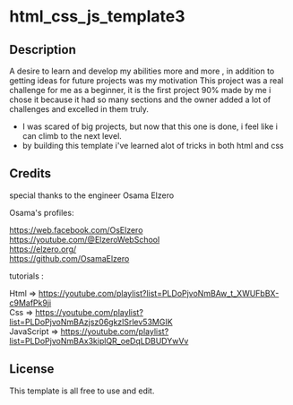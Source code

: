 # html_css_js_template3

## Description
  A desire to learn and develop my abilities more and more , in addition to getting ideas for future projects was my motivation 
  This project was a real challenge for me as a beginner, it is the first project 90% made by me i chose it because it had so many sections and the owner added a lot of challenges and excelled in them truly. 
- I was scared of big projects, but now that this one is done, i feel like i can climb to the next level.
- by building this template i've learned alot of tricks in both html and css

## Credits

special thanks to the engineer Osama Elzero

Osama's profiles:

https://web.facebook.com/OsElzero<br />
https://youtube.com/@ElzeroWebSchool<br />
https://elzero.org/<br />
https://github.com/OsamaElzero<br />

tutorials :

Html => https://youtube.com/playlist?list=PLDoPjvoNmBAw_t_XWUFbBX-c9MafPk9ji<br />
Css => https://youtube.com/playlist?list=PLDoPjvoNmBAzjsz06gkzlSrlev53MGIK<br />
JavaScript => https://youtube.com/playlist?list=PLDoPjvoNmBAx3kiplQR_oeDqLDBUDYwVv<br />

## License

This template is all free to use and edit.

